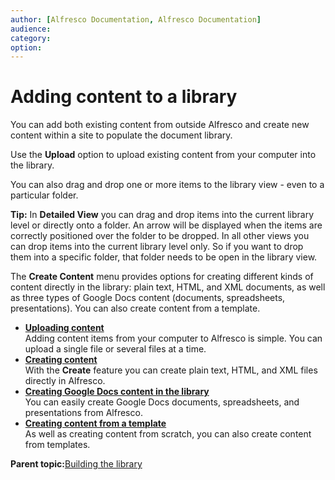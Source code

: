 ```yaml
---
author: [Alfresco Documentation, Alfresco Documentation]
audience: 
category: 
option: 
---
```


# Adding content to a library

You can add both existing content from outside Alfresco and create new content within a site to populate the document library.

Use the **Upload** option to upload existing content from your computer into the library.

You can also drag and drop one or more items to the library view - even to a particular folder.

**Tip:** In **Detailed View** you can drag and drop items into the current library level or directly onto a folder. An arrow will be displayed when the items are correctly positioned over the folder to be dropped. In all other views you can drop items into the current library level only. So if you want to drop them into a specific folder, that folder needs to be open in the library view.

The **Create Content** menu provides options for creating different kinds of content directly in the library: plain text, HTML, and XML documents, as well as three types of Google Docs content \(documents, spreadsheets, presentations\). You can also create content from a template.

-   **[Uploading content](../tasks/library-add-content.md)**  
Adding content items from your computer to Alfresco is simple. You can upload a single file or several files at a time.
-   **[Creating content](../tasks/library-create-content.md)**  
With the **Create** feature you can create plain text, HTML, and XML files directly in Alfresco.
-   **[Creating Google Docs content in the library](../tasks/library-create-content-googledocs.md)**  
You can easily create Google Docs documents, spreadsheets, and presentations from Alfresco.
-   **[Creating content from a template](../tasks/library-create-template.md)**  
As well as creating content from scratch, you can also create content from templates.

**Parent topic:**[Building the library](../concepts/library-build.md)

